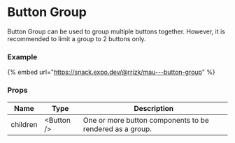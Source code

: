 # Button Group

Button Group can be used to group multiple buttons together. However, it is recommended to limit a group to 2 buttons only.

### Example

{% embed url="https://snack.expo.dev/@rrizk/mau---button-group" %}

### Props

| Name     | Type        | Description                                              |
| -------- | ----------- | -------------------------------------------------------- |
| children | \<Button /> | One or more button components to be rendered as a group. |
